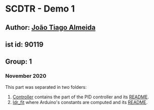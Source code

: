 # SCDTR - Demo 1

## Author: [João Tiago Almeida](https://github.com/Joao-Tiago-Almeida)
## ist id: 90119
## Group: 1

### November 2020

This part was separated in two folders:
1. [Controller](https://github.com/Guilherme-Viegas/SCTDR/tree/master/Labs_Almeida/controller) contains the part of the PID controller and its [README](https://github.com/Guilherme-Viegas/SCTDR/tree/master/Labs_Almeida/controller/README.md).
2. [ldr_fit](https://github.com/Guilherme-Viegas/SCTDR/tree/master/Labs_Almeida/ldr_fit) where Arduino's constants are computed and its [README](https://github.com/Guilherme-Viegas/SCTDR/tree/master/Labs_Almeida/ldr_fit/README.md).
